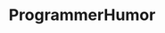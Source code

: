 ---
title: ProgrammerHumor
crosslinks:
- xkcd
- softwaregore
- programming
- lolphp
- ProgrammerDadJokes
- itsaunixsystem
- AskReddit
- programme_irl
- programminghorror
- gatekeeping
- funny
- talesfromtechsupport
- cscareerquestions
- assholedesign
- linuxmasterrace
- mildlyinfuriating
- keming
- pics
- programmerhumour
---